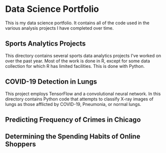 # Data Science Portfolio
This is my data science portfolio. It contains all of the code used in the various analysis projects I have completed over time.
## Sports Analytics Projects 
This directory contains several sports data analytics projects I've worked on over the past year. Most of the work is done in R, except for some data collection for which R has limited facilities. This is done with Python. 
## COVID-19 Detection in Lungs
This project employs TensorFlow and a convolutional neural network. In this directory contains Python code that attempts to classify X-ray images of lungs as those afflicted by COVID-19, Pneumonia, or normal lungs. 
## Predicting Frequency of Crimes in Chicago
## Determining the Spending Habits of Online Shoppers
